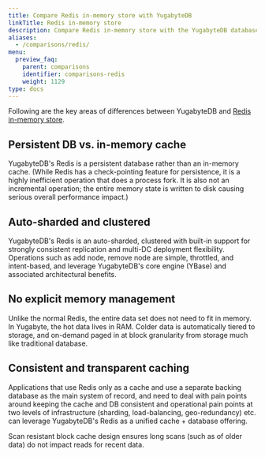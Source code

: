 ```yaml
---
title: Compare Redis in-memory store with YugabyteDB
linkTitle: Redis in-memory store
description: Compare Redis in-memory store with the YugabyteDB database.
aliases:
  - /comparisons/redis/
menu:
  preview_faq:
    parent: comparisons
    identifier: comparisons-redis
    weight: 1129
type: docs
---
```


Following are the key areas of differences between YugabyteDB and [Redis in-memory store](https://redis.io/).

## Persistent DB vs. in-memory cache

YugabyteDB's Redis is a persistent database rather than an in-memory cache. (While Redis has a check-pointing feature for persistence, it is a highly inefficient operation that does a process fork. It is also not an incremental operation; the entire memory state is written to disk causing serious overall performance impact.)

## Auto-sharded and clustered

YugabyteDB's Redis is an auto-sharded, clustered with built-in support for strongly consistent replication and multi-DC deployment flexibility. Operations such as add node, remove node are simple, throttled, and intent-based, and leverage YugabyteDB's core engine (YBase) and associated architectural benefits.

## No explicit memory management

Unlike the normal Redis, the entire data set does not need to fit in memory. In Yugabyte, the hot data lives in RAM. Colder data is automatically tiered to storage, and on-demand paged in at block granularity from storage much like traditional database.

## Consistent and transparent caching

Applications that use Redis only as a cache and use a separate backing database as the main system of record, and need to deal with pain points around keeping the cache and DB consistent and operational pain points at two levels of infrastructure (sharding, load-balancing, geo-redundancy) etc. can leverage YugabyteDB's Redis as a unified cache + database offering.

Scan resistant block cache design ensures long scans (such as of older data) do not impact reads for recent data.
